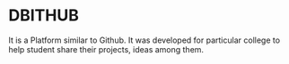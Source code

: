 # DBITHUB
It is a Platform similar to Github. It was developed for  particular college to help student share their projects, ideas among them.
